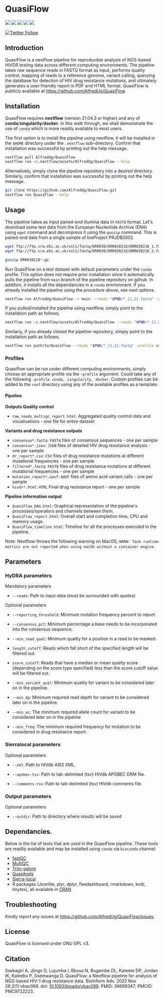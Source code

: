 # QuasiFlow

[![](https://img.shields.io/badge/nextflow-21.04.1-yellowgreen)](https://www.nextflow.io)
[![](https://img.shields.io/badge/uses-singularity-brightgreen)](https://docs.sylabs.io/guides/3.0/user-guide/installation.html)
[![](https://img.shields.io/badge/uses-docker-orange)](https://docs.docker.com/get-docker)
[![](https://img.shields.io/badge/uses-conda-yellowgreen)](https://docs.conda.io/projects/conda/en/latest/user-guide/install/index.html)
[![](https://img.shields.io/badge/License-GPLv3-blue.svg)](https://www.gnu.org/licenses/gpl-3.0)

[![Twitter Follow](https://img.shields.io/twitter/follow/alfred_ug.svg?style=social)](https://twitter.com/alfred_ug) 

## Introduction

QuasiFlow is a nextflow pipeline for reproducible analysis of NGS-based HIVDR testing data across different computing environments. The pipeline takes raw sequence reads in FASTQ format as input, performs quality control, mapping of reads to a reference genome, variant calling, querying the database for detection of HIV drug resistance mutations, and ultimately generates a user-friendly report in PDF and HTML format. QuasiFlow is publicly available at https://github.com/AlfredUg/QuasiFlow. 

## Installation

QuasiFlow requires **nextflow** (version 21.04.3 or higher) and any of **conda**/**singularity**/**docker**. In this walk through, we shall demonstrate the use of `conda` which is more readily available to most users.

The first option is to install the pipeline using nextflow, it will be installed in the `$HOME` directory under the `.nextflow` sub-directory. Confirm that installation was successful by printing out the help message.

```bash
nextflow pull AlfredUg/QuasiFlow
nextflow run ~/.nextflow/assets/AlfredUg/QuasiFlow --help
```

Alternatively, simply clone the pipeline repository into a desired directory. Similarly, confirm that installation was successful by printing out the help message.
```bash
git clone https://github.com/AlfredUg/QuasiFlow.git
nextflow run QuasiFlow --help
```

## Usage

The pipeline takes as input paired-end illumina data in `FASTQ` format. Let's download some test data from the European Nucleotide Archive (ENA) using `wget` command and decompress it using the `gunzip` command. This is paired-end data from a single sample of bioProject PRJDB3502.

```bash
wget ftp://ftp.sra.ebi.ac.uk/vol1/fastq/DRR030/DRR030218/DRR030218_1.fastq.gz 
wget ftp://ftp.sra.ebi.ac.uk/vol1/fastq/DRR030/DRR030218/DRR030218_2.fastq.gz 
```

```bash
gunzip DRR030218*.gz
```
Run QuasiFlow on a test dataset with default parameters under the `conda` profile. This option does not require prior installation since it automatically pulls the pipeline from `main` branch of the pipeline repository on github. In addition, it installs all the dependancies in a `conda` environment. If you already installed the pipeline using the procedure above, see next options.

```bash
nextflow run AlfredUg/QuasiFlow -r main --reads "$PWD/*_{1,2}.fastq" -profile conda
```

If you pulled/installed the pipeline using nextflow, simply point to the installation path as follows;
```bash
nextflow run ~/.nextflow/assets/AlfredUg/QuasiFlow --reads "$PWD/*_{1,2}.fastq" -profile conda
```

Similarly, if you already cloned the pipeline repository, simply point to the installation path as follows;
```bash
nextflow run path/to/QuasiFlow --reads "$PWD/*_{1,2}.fastq" -profile conda
```

### Profiles

Quasiflow can be run under different computing environments, simply choose an appropriate profile via the `-profile` argument. Could take any of the following `-profile conda, singularity, docker`. Custom profiles can be added to the `conf` directory using any of the available profiles as a template.

#### Pipeline 

**Outputs Quality control**

* `raw_reads_multiqc_report.html`: Aggregated quality control data and visualisations - one file for entire dataset

**Variants and drug resistance outputs**

* `consensus*.fasta`: `FASTA` files of consensus sequences - one per sample
* `consensus*.json`: `JSON` files of detailed HIV drug resistance analysis - one per sample
* `dr_report*.csv`: `CSV` files of drug resistance mutations at different mutational frequencies - one per sample
* `filtered*.fastq`: `FASTQ` files of drug resistance mutations at different mutational frequencies - one per sample
* `mutation_report*.aavf`: `AAVF` files of amino acid variant calls - one per sample
* `hivdr*.html`: `HTML` Final drug resistance report - one per sample

**Pipeline information output**

* `QuasiFlow_DAG.html`: Graphical representation of the pipeline's processes/operators and channels between them.
* `QuasiFlow_report.html`: Overall start and completion time, CPU and memory usage.
* `QuasiFlow_timeline.html`: Timeline for all the processes executed in the pipeline.

Note: Nextflow throws the following warning on MacOS, `WARN: Task runtime metrics are not reported when using macOS without a container engine`. 

## Parameters

### HyDRA parameters

Mandatory parameters

* `--reads`: Path to input data (must be surrounded with quotes)

Optional parameters

* `--reporting_threshold`: Minimum mutation frequency percent to report.

* `--consensus_pct`: Minimum percentage a base needs to be incorporated into the consensus sequence.

* `--min_read_qual`: Minimum quality for a position in a read to be masked.	     

* `length_cutoff`: Reads which fall short of the specified length will be filtered out.

* `score_cutoff`: Reads that have a median or mean quality score (depending on the score type specified) less than the score cutoff value will be filtered out.

* `--min_variant_qual`: Minimum quality for variant to be considered later on in the pipeline.

* `--min_dp`: Minimum required read depth for variant to be considered later on in the pipeline.

* `--min_ac`: The minimum required allele count for variant to be considered later on in the pipeline

* `--min_freq`: The minimum required frequency for mutation to be considered in drug resistance report.


### Sierralocal parameters

Optional parameters

* `--xml`: Path to HIVdb ASI2 XML.

* `--apobec-tsv`: Path to tab-delimited (tsv) HIVdb APOBEC DRM file.

* `--comments-tsv`: Path to tab-delimited (tsv) HIVdb comments file.


### Output parameters

Optional parameters

* `--outdir`: Path to directory where results will be saved 

## Dependancies.

Below is the list of tools that are used in the QuasiFlow pipeline. These tools are readliy available and may be installed using `conda` via `bioconda` channel.

+ [fastQC](http://www.bioinformatics.babraham.ac.uk/projects/fastqc)
+ [MultiQC](https://multiqc.info/)
+ [Trim-galore](https://github.com/FelixKrueger/TrimGalore)
+ [Quasitools](https://phac-nml.github.io/quasitools/)
+ [Sierra-local](https://github.com/PoonLab/sierra-local)
+ R packages (Jsonlite, plyr, dplyr, flexdashboard, rmarkdown, knitr, tinytex), all available in [CRAN](https://cran.r-project.org/)

## Troubleshooting

Kindly report any issues at https://github.com/AlfredUg/QuasiFlow/issues.

## License

QuasiFlow is licensed under GNU GPL v3.

## Citation

Ssekagiri A, Jjingo D, Lujumba I, Bbosa N, Bugembe DL, Kateete DP, Jordan IK, Kaleebu P, Ssemwanga D. QuasiFlow: a Nextflow pipeline for analysis of NGS-based HIV-1 drug resistance data. Bioinform Adv. 2022 Nov 28;2(1):vbac089. doi: [10.1093/bioadv/vbac089](https://academic.oup.com/bioinformaticsadvances/article/2/1/vbac089/6849543). PMID: 36699347; PMCID: PMC9722223.

